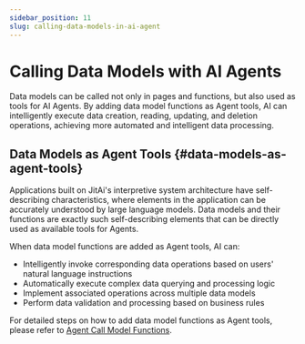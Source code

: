 ```yaml
---
sidebar_position: 11
slug: calling-data-models-in-ai-agent
---
```


# Calling Data Models with AI Agents

Data models can be called not only in pages and functions, but also used as tools for AI Agents. By adding data model functions as Agent tools, AI can intelligently execute data creation, reading, updating, and deletion operations, achieving more automated and intelligent data processing.

## Data Models as Agent Tools {#data-models-as-agent-tools}

Applications built on JitAi's interpretive system architecture have self-describing characteristics, where elements in the application can be accurately understood by large language models. Data models and their functions are exactly such self-describing elements that can be directly used as available tools for Agents.

When data model functions are added as Agent tools, AI can:

- Intelligently invoke corresponding data operations based on users' natural language instructions
- Automatically execute complex data querying and processing logic
- Implement associated operations across multiple data models
- Perform data validation and processing based on business rules

For detailed steps on how to add data model functions as Agent tools, please refer to [Agent Call Model Functions](../ai-agent/agent-tools#agent-call-model-functions).
